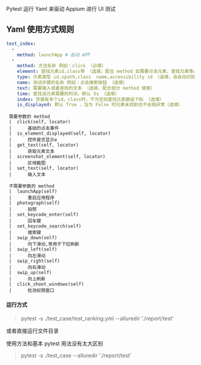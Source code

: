 Pytest 运行 Yaml 来驱动 Appium 进行 UI 测试

Yaml 使用方式规则
---

```yaml
test_index:
  -
    method: launchApp # 启动 APP
  -
    method: 方法名称 例如：click （必填）
    element: 查找元素id,class等 （选填，配合 method 如需要点击元素，查找元素等必填）
    type: 元素类型 id,xpath,class  name,accessibility id （选填，会自动识别，如识别错误则自行填写）
    name: 测试步骤的名称 例如：点击搜索按钮 （选填）
    text: 需要输入或者查找的文本 （选填，配合部分 method 使用）
    time: 查找该元素需要的时间，默认 5s （选填）
    index: 页面有多个id，class时，不为空则查找元素数组下标 （选填）
    is_displayed: 默认 True ，当为 False 时元素未找到也不会抛异常（选填）
```
```
 需要参数的 method
 |  click(self, locator)
 |      基础的点击事件
 |  is_element_displayed(self, locator)
 |      控件是否显示e
 |  get_text(self, locator)
 |      获取元素文本
 |  screenshot_element(self, locator)
 |      区域截图
 |  set_text(self, locator)
 |      输入文本
 
 不需要参数的 method
 |  launchApp(self)
 |      重启应用程序
 |  photograph(self)
 |      拍照
 |  set_keycode_enter(self)
 |      回车键
 |  set_keycode_search(self)
 |      搜索键 
 |  swip_down(self)
 |      向下滑动,常用于下拉刷新
 |  swip_left(self)
 |      向左滑动
 |  swip_right(self)
 |      向右滑动
 |  swip_up(self)
 |      向上刷新
 |  click_shoot_windows(self)
 |      检测权限窗口 
```
#### 运行方式
> pytest -s ./test_case/test_ranking.yml --alluredir './report/test'

或者直接运行文件目录

使用方法和基本 pytest 用法没有太大区别
> pytest -s ./test_case --alluredir './report/test'